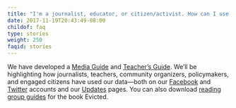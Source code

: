```yaml
---
title: "I'm a journalist, educator, or citizen/activist. How can I use your tools to find stories in the data, and educate people about eviction?"
date: 2017-11-19T20:43:49-08:00
childof: faq
type: stories
weight: 250
faqid: stories
---
```

We have developed a <a href="/media/">Media Guide</a> and <a href="/updates/blog/eviction-lab-teacher-guide/">Teacher’s Guide</a>. We’ll be highlighting how journalists, teachers, community organizers, policymakers, and engaged citizens have used our data—both on our <a href="https://www.facebook.com/evictionlab/" target="_blank">Facebook</a> and <a href="https://twitter.com/evictionlab" target="_blank">Twitter</a> accounts and our <a href="/updates">Updates</a> pages. You can also download <a href="http://www.evictedbook.com/reading-group-guides" target="_blank">reading group guides</a> for the book <span class="ital">Evicted</span>. 
